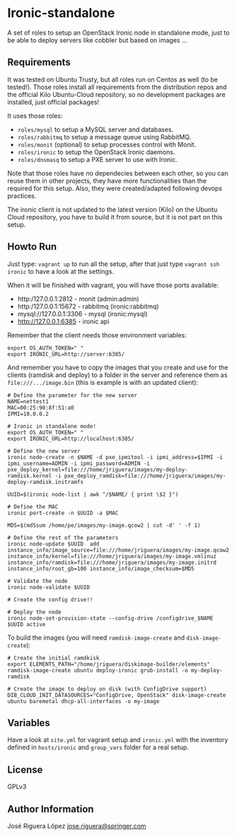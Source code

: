 Ironic-standalone
=================

A set of roles to setup an OpenStack Ironic node in standalone mode, 
just to be able to deploy servers like cobbler but based on images ...

Requirements
------------

It was tested on Ubuntu Trusty, but all roles run on Centos as well 
(to be tested!). Those roles install all requirements from the 
distribution repos and the official Kilo Ubuntu-Cloud repository,
so no development packages are installed, just official packages!

It uses those roles:

 * `roles/mysql` to setup a MySQL server and databases.
 * `roles/rabbitmq` to setup a message queue using RabbitMQ.
 * `roles/monit` (optional) to setup processes control with Monit.
 * `roles/ironic` to setup the OpenStack Ironic daemons.
 * `roles/dnsmasq` to setup a PXE server to use with Ironic.

Note that those roles have no dependecies between each other, so you 
can reuse them in other projects, they have more functionalities than 
the required for this setup. Also, they were created/adapted following 
devops practices.
 
The ironic client is not updated to the latest version (Kilo) on the
Ubuntu Cloud repository, you have to build it from source, but it is 
not part on this setup.

Howto Run
---------

Just type: `vagrant up` to run all the setup, after that just type
`vagrant ssh ironic` to have a look at the settings.

When it will be finished with vagrant, you will have those ports available:

 * http:/127.0.0.1:2812 - monit (admin:admin) 
 * http:/127.0.0.1:15672 - rabbitmq (ironic:rabbitmq)
 * mysql://127.0.0.1:3306 - mysql (ironic:mysql)
 * http://127.0.0.1:6385 - ironic api
 

Remember that the client needs those environment variables:
```
export OS_AUTH_TOKEN=" "
export IRONIC_URL=http://server:6385/
```

And remember you have to copy the images that you create and use for the 
clients (ramdisk and deploy) to a folder in the server and reference them as 
`file:///.../image.bin` (this is example is with an updated client):

```
# Define the parameter for the new server
NAME=nettest1
MAC=00:25:90:8f:51:a0
IPMI=10.0.0.2
 
# Ironic in standalone mode!
export OS_AUTH_TOKEN=" "
export IRONIC_URL=http://localhost:6385/
 
# Define the new server
ironic node-create -n $NAME -d pxe_ipmitool -i ipmi_address=$IPMI -i ipmi_username=ADMIN -i ipmi_password=ADMIN -i pxe_deploy_kernel=file:///home/jriguera/images/my-deploy-ramdisk.kernel -i pxe_deploy_ramdisk=file:///home/jriguera/images/my-deploy-ramdisk.initramfs
 
UUID=$(ironic node-list | awk "/$NAME/ { print \$2 }")
 
# Define the MAC
ironic port-create -n $UUID -a $MAC
 
MD5=$(md5sum /home/pe/images/my-image.qcow2 | cut -d' ' -f 1)
 
# Define the rest of the parameters
ironic node-update $UUID  add instance_info/image_source=file:///home/jriguera/images/my-image.qcow2 instance_info/kernel=file:///home/jriguera/images/my-image.vmlinuz instance_info/ramdisk=file:///home/jriguera/images/my-image.initrd instance_info/root_gb=100 instance_info/image_checksum=$MD5
 
# Validate the node
ironic node-validate $UUID
 
# Create the config drive!!
 
# Deploy the node
ironic node-set-provision-state --config-drive /configdrive_$NAME $UUID active
```

To build the images (you will need `ramdisk-image-create` and `disk-image-create`):

```
# Create the initial ramdkisk
export ELEMENTS_PATH="/home/jriguera/diskimage-builder/elements" 
ramdisk-image-create ubuntu deploy-ironic grub-install -o my-deploy-ramdisk
 
# Create the image to deploy on disk (with ConfigDrive support)
DIB_CLOUD_INIT_DATASOURCES="ConfigDrive, OpenStack" disk-image-create ubuntu baremetal dhcp-all-interfaces -o my-image
```

Variables
---------

Have a look at `site.yml` for vagrant setup and `ironic.yml` with the 
inventory defined in `hosts/ironic` and `group_vars` folder for a real setup.


License
-------

GPLv3

Author Information
------------------

José Riguera López <jose.riguera@springer.com>

